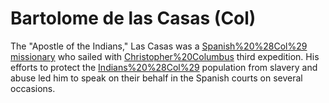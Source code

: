 # Bartolome de las Casas (Col)

The "Apostle of the Indians," Las Casas was a [Spanish%20%28Col%29](Spanish) [missionary](missionary) who sailed with [Christopher%20Columbus](Columbus') third expedition. His efforts to protect the [Indians%20%28Col%29](native) population from slavery and abuse led him to speak on their behalf in the Spanish courts on several occasions.